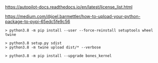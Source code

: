 https://autopilot-docs.readthedocs.io/en/latest/license_list.html

https://medium.com/@joel.barmettler/how-to-upload-your-python-package-to-pypi-65edc5fe9c56




```
> python3.8 -m pip install --user --force-reinstall setuptools wheel twine

> python3.8 setup.py sdist
> python3.8 -m twine upload dist/* --verbose 

> python3.8 -m pip install --upgrade bones_kernel

```


